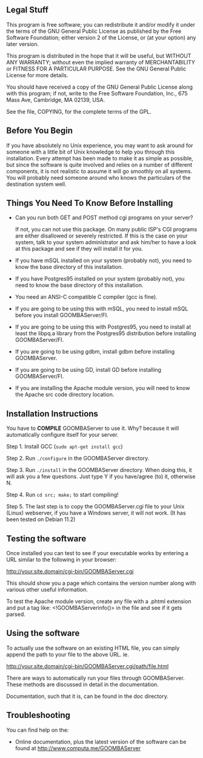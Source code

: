 Legal Stuff
-----------

  This program is free software; you can redistribute it and/or modify
  it under the terms of the GNU General Public License as published by
  the Free Software Foundation; either version 2 of the License, or
  (at your option) any later version.

  This program is distributed in the hope that it will be useful,
  but WITHOUT ANY WARRANTY; without even the implied warranty of
  MERCHANTABILITY or FITNESS FOR A PARTICULAR PURPOSE.  See the
  GNU General Public License for more details.

  You should have received a copy of the GNU General Public License
  along with this program; if not, write to the Free Software
  Foundation, Inc., 675 Mass Ave, Cambridge, MA 02139, USA.

  See the file, COPYING, for the complete terms of the GPL.


Before You Begin
----------------

If you have absolutely no Unix experience, you may want to ask around
for someone with a little bit of Unix knowledge to help you through 
this installation.  Every attempt has been made to make it as simple
as possible, but since the software is quite involved and relies on a
number of different components, it is not realistic to assume it will
go smoothly on all systems.  You will probably need someone around who
knows the particulars of the destination system well.


Things You Need To Know Before Installing
-----------------------------------------

- Can you run both GET and POST method cgi programs on your server?

  If not, you can not use this package.  On many public ISP's CGI
  programs are either disallowed or severely restricted.  If this is
  the case on your system, talk to your system administrator and ask
  him/her to have a look at this package and see if they will install
  it for you.

- If you have mSQL installed on your system (probably not), you need to know the
  base directory of this installation.

- If you have Postgres95 installed on your system (probably not), you need to know the
  base directory of this installation.

- You need an ANSI-C compatible C compiler (gcc is fine).

- If you are going to be using this with mSQL, you need to install
  mSQL before you install GOOMBAServer/FI.

- If you are going to be using this with Postgres95, you need to
  install at least the libpq.a library from the Postgres95 
  distribution before installing GOOMBAServer/FI.

- If you are going to be using gdbm, install gdbm before installing
  GOOMBAServer.

- If you are going to be using GD, install GD before installing GOOMBAServer/FI.

- If you are installing the Apache module version, you will need to 
  know the Apache src code directory location.


Installation Instructions
-------------------------

  You have to **COMPILE** GOOMBAServer to use it.
  Why? because it will automatically configure itself for
  your server.
  
  Step 1.
    Install GCC (`sudo apt-get install gcc`)
   
  Step 2.
    Run `./configure` in the GOOMBAServer directory.
  
  Step 3.
    Run `./install` in the GOOMBAServer directory.
    When doing this, it will ask you a few questions.
    Just type Y if you have/agree (to) it, otherwise N.
    
  Step 4.
    Run `cd src; make;` to start compiling!
    
  Step 5.
    The last step is to copy the GOOMBAServer.cgi file to your
    Unix (Linux) webserver, if you have a Windows server, it
    will not work. (It has been tested on Debian 11.2)


Testing the software
--------------------

  Once installed you can test to see if your executable works by 
  entering a URL similar to the following in your browser:

  http://your.site.domain/cgi-bin/GOOMBAServer.cgi

  This should show you a page which contains the version number along
  with various other useful information. 

  To test the Apache module version, create any file with a .phtml
  extension and put a tag like: <!GOOMBAServerinfo()> in the file and see if
  it gets parsed.


Using the software
------------------

  To actually use the software on an existing HTML file, you can 
  simply append the path to your file to the above URL.  ie.

  http://your.site.domain/cgi-bin/GOOMBAServer.cgi/path/file.html

  There are ways to automatically run your files through GOOMBAServer.  These
  methods are discussed in detail in the documentation.  

  Documentation, such that it is, can be found in the doc directory.


Troubleshooting
---------------
  You can find help on the:
  - Online documentation, plus the latest version of the software can
    be found at http://www.computa.me/GOOMBAServer
